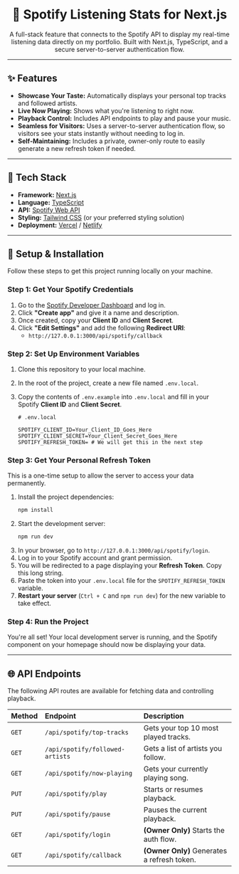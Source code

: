 <div align="center">

# 🎵 Spotify Listening Stats for Next.js

A full-stack feature that connects to the Spotify API to display my real-time listening data directly on my portfolio. Built with Next.js, TypeScript, and a secure server-to-server authentication flow.

</div>

---

## ✨ Features

* **Showcase Your Taste:** Automatically displays your personal top tracks and followed artists.
* **Live Now Playing:** Shows what you're listening to right now.
* **Playback Control:** Includes API endpoints to play and pause your music.
* **Seamless for Visitors:** Uses a server-to-server authentication flow, so visitors see your stats instantly without needing to log in.
* **Self-Maintaining:** Includes a private, owner-only route to easily generate a new refresh token if needed.

---

## 🚀 Tech Stack

* **Framework:** [Next.js](https://nextjs.org/)
* **Language:** [TypeScript](https://www.typescriptlang.org/)
* **API:** [Spotify Web API](https://developer.spotify.com/documentation/web-api/)
* **Styling:** [Tailwind CSS](https://tailwindcss.com/) (or your preferred styling solution)
* **Deployment:** [Vercel](https://vercel.com/) / [Netlify](https://www.netlify.com/)

---

## 🔧 Setup & Installation

Follow these steps to get this project running locally on your machine.

### **Step 1: Get Your Spotify Credentials**

1.  Go to the [Spotify Developer Dashboard](https://developer.spotify.com/dashboard) and log in.
2.  Click **"Create app"** and give it a name and description.
3.  Once created, copy your **Client ID** and **Client Secret**.
4.  Click **"Edit Settings"** and add the following **Redirect URI**:
    * `http://127.0.0.1:3000/api/spotify/callback`

### **Step 2: Set Up Environment Variables**

1.  Clone this repository to your local machine.
2.  In the root of the project, create a new file named `.env.local`.
3.  Copy the contents of `.env.example` into `.env.local` and fill in your Spotify **Client ID** and **Client Secret**.

    ```env
    # .env.local

    SPOTIFY_CLIENT_ID=Your_Client_ID_Goes_Here
    SPOTIFY_CLIENT_SECRET=Your_Client_Secret_Goes_Here
    SPOTIFY_REFRESH_TOKEN= # We will get this in the next step
    ```

### **Step 3: Get Your Personal Refresh Token**

This is a one-time setup to allow the server to access your data permanently.

1.  Install the project dependencies:
    ```bash
    npm install
    ```
2.  Start the development server:
    ```bash
    npm run dev
    ```
3.  In your browser, go to `http://127.0.0.1:3000/api/spotify/login`.
4.  Log in to your Spotify account and grant permission.
5.  You will be redirected to a page displaying your **Refresh Token**. Copy this long string.
6.  Paste the token into your `.env.local` file for the `SPOTIFY_REFRESH_TOKEN` variable.
7.  **Restart your server** (`Ctrl + C` and `npm run dev`) for the new variable to take effect.

### **Step 4: Run the Project**

You're all set! Your local development server is running, and the Spotify component on your homepage should now be displaying your data.

---

## 🌐 API Endpoints

The following API routes are available for fetching data and controlling playback.

| Method | Endpoint                          | Description                               |
| :----- | :-------------------------------- | :---------------------------------------- |
| `GET`  | `/api/spotify/top-tracks`         | Gets your top 10 most played tracks.      |
| `GET`  | `/api/spotify/followed-artists`   | Gets a list of artists you follow.        |
| `GET`  | `/api/spotify/now-playing`        | Gets your currently playing song.         |
| `PUT`  | `/api/spotify/play`               | Starts or resumes playback.               |
| `PUT`  | `/api/spotify/pause`              | Pauses the current playback.              |
| `GET`  | `/api/spotify/login`              | **(Owner Only)** Starts the auth flow.    |
| `GET`  | `/api/spotify/callback`           | **(Owner Only)** Generates a refresh token. |
